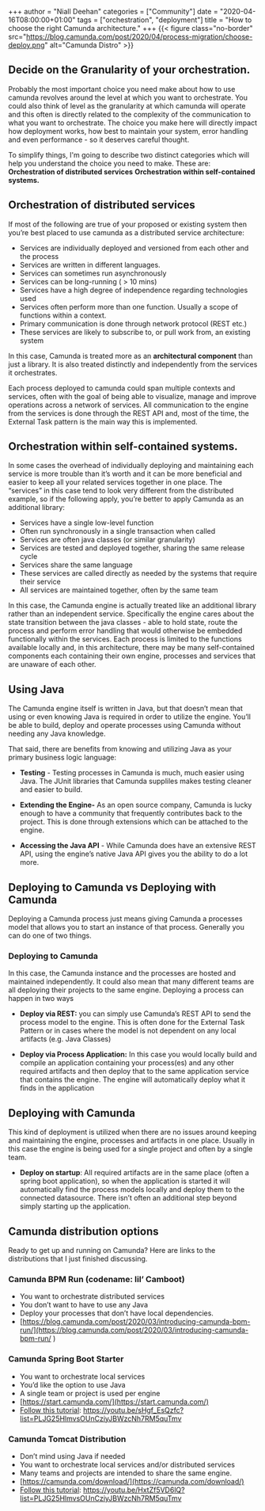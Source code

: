 +++
author = "Niall Deehan"
categories = ["Community"]
date = "2020-04-16T08:00:00+01:00"
tags = ["orchestration", "deployment"]
title = "How to choose the right Camunda architecture."
+++
{{< figure class="no-border" src="https://blog.camunda.com/post/2020/04/process-migration/choose-deploy.png" alt="Camunda Distro" >}}

## Decide on the Granularity of your orchestration.

Probably the most important choice you need make about how to use camunda revolves around the level at which you want to orchestrate. You could also think of level as the granularity at which camunda will operate and this often is directly related to the complexity of the communication to what you want to orchestrate. The choice you make here will directly impact how deployment works, how best to maintain your system, error handling and even performance - so it deserves careful thought.

<!--more-->

To simplify things, I'm going to describe two distinct categories which will help you understand the choice you need to make. These are:
__Orchestration of distributed services__
__Orchestration within self-contained systems.__

## Orchestration of distributed services

If most of the following are true of your proposed or existing system then you’re best placed to use camunda as a distributed service architecture:

- Services are individually deployed and versioned from each other and the process
- Services are written in different languages.
- Services can sometimes run asynchronously
- Services can be long-running ( > 10 mins)
- Services have a high degree of independence regarding technologies used
- Services often perform more than one function. Usually a scope of functions within a context.
- Primary communication is done through network protocol (REST etc.)
- These services are likely to subscribe to, or pull work from, an existing system

In this case, Camunda is treated more as an __architectural component__ than just a library. It is also treated distinctly and independently from the services it orchestrates.

Each process deployed to camunda could span multiple contexts and services, often with the goal of being able to visualize, manage and improve operations across a network of services.
All communication to the engine from the services is done through the REST API and, most of the time, the External Task pattern is the main way this is implemented.

## Orchestration within self-contained systems.

In some cases the overhead of individually deploying and maintaining each service is more trouble than it’s worth and it can be more beneficial and easier to keep all your related services together in one place. The “services” in this case tend to look very different from the distributed example, so if the following apply, you’re better to apply Camunda as an additional library:
- Services have a single low-level function
- Often run synchronously in a single transaction when called
- Services are often java classes (or similar granularity)
- Services are tested and deployed together, sharing the same release cycle
- Services share the same language
- These services are called directly as needed by the systems that require their service
- All services are maintained together, often by the same team

In this case,  the Camunda engine is actually treated like an additional library rather than an independent service. Specifically the engine cares about the state transition between the java classes - able to hold state, route the process and perform error handling that would otherwise be embedded functionally within the services.  Each process is limited to the functions available locally and, in this architecture, there may be many self-contained components each containing their own engine, processes and services that are unaware of each other.

## Using Java

The Camunda engine itself is written in Java, but that doesn’t mean that using or even knowing Java is required in order to utilize the engine. You’ll be able to build, deploy and operate processes using Camunda without needing any Java knowledge.

That said, there are benefits from knowing and utilizing Java as your primary business logic language:

- __Testing__ - Testing processes in Camunda is much, much easier using Java. The JUnit libraries that Camunda suppliles makes testing cleaner and easier to build.

- __Extending the Engine-__ As an open source company, Camunda is lucky enough to have a community that frequently contributes back to the project. This is done through extensions which can be attached to the engine.

- __Accessing the Java API__ - While Camunda does have an extensive REST API, using the engine’s native Java API gives you the ability to do a lot more.

## Deploying __to__ Camunda vs Deploying __with__ Camunda

Deploying a Camunda process just means giving Camunda a processes model  that allows you to start an instance of that process. Generally you can do one of two things.

### Deploying __to__ Camunda

In this case, the Camunda instance and the processes are hosted and maintained independently. It could also mean that many different teams are all deploying their projects to the same engine. Deploying a process can happen in two ways

- __Deploy via REST:__ you can simply use Camunda’s REST API to send the process model to the engine. This is often done for the External Task Pattern or in cases where the model is not dependent on any local artifacts (e.g. Java Classes)

- __Deploy via Process Application:__ In this case you would locally build and compile an application containing your process(es) and any other required artifacts and then deploy that to the same application service that contains the engine. The engine will automatically deploy what it finds in the application

## Deploying __with__ Camunda

This kind of deployment is utilized when there are no issues around keeping and maintaining the engine, processes and artifacts in one place. Usually in this case the engine is being used for a single project and often by a single team.

- __Deploy on startup__: All required artifacts are in the same place (often a spring boot application), so when the application is started it will automatically find the process models locally and deploy them to the connected datasource. There isn’t often an additional step beyond simply starting up the application.

## Camunda distribution options

Ready to get up and running on Camunda? Here are links to the distributions that I just finished discussing.

### Camunda BPM Run (codename: lil’ Camboot)
- You want to orchestrate distributed services
- You don’t want to have to use any Java
- Deploy your processes that don’t have local dependencies.
- [https://blog.camunda.com/post/2020/03/introducing-camunda-bpm-run/](https://blog.camunda.com/post/2020/03/introducing-camunda-bpm-run/ )


### Camunda Spring Boot Starter
- You want to orchestrate local services
- You’d like the option to use Java
- A single team or project is used per engine
- [https://start.camunda.com/](https://start.camunda.com/)
- [Follow this tutorial](https://youtu.be/sHgf_EsQzfc?list=PLJG25HlmvsOUnCziyJBWzcNh7RM5quTmv ): https://youtu.be/sHgf_EsQzfc?list=PLJG25HlmvsOUnCziyJBWzcNh7RM5quTmv

### Camunda Tomcat Distribution
- Don’t mind using Java if needed
- You want to orchestrate local services and/or distributed services
- Many teams and projects are intended to share the same engine.
- [https://camunda.com/download/](https://camunda.com/download/)
- [Follow this tutorial](https://youtu.be/HxtZf5VD6lQ?list=PLJG25HlmvsOUnCziyJBWzcNh7RM5quTmv ): https://youtu.be/HxtZf5VD6lQ?list=PLJG25HlmvsOUnCziyJBWzcNh7RM5quTmv
